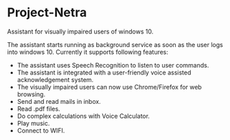 # Project-Netra
Assistant for visually impaired users of windows 10. 

The assistant starts running as background service as soon as the user logs into windows 10. Currently it supports following features:
* The assistant uses Speech Recognition to listen to user commands.
* The assistant is integrated with a user-friendly voice assisted acknowledgement system.
* The visually impaired users can now use Chrome/Firefox for web browsing.
* Send and read mails in inbox.
* Read .pdf files.
* Do complex calculations with Voice Calculator.
* Play music.
* Connect to WIFI.

